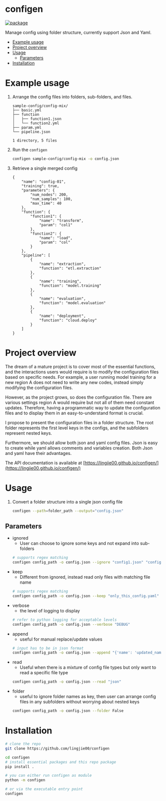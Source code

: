 # configen

[![package](https://github.com/lingjie00/configen/actions/workflows/project-actions.yml/badge.svg)](https://github.com/lingjie00/configen/actions/workflows/project-actions.yml)

Manage config using folder structure, currently support Json and Yaml.


<!-- vim-markdown-toc GFM -->

* [Example usage](#example-usage)
* [Project overview](#project-overview)
* [Usage](#usage)
    * [Parameters](#parameters)
* [Installation](#installation)

<!-- vim-markdown-toc -->

# Example usage

1. Arrange the config files into folders, sub-folders, and files.

    ```
    sample-config/config-mix/
    ├── basic.yml
    ├── function
    │   ├── function1.json
    │   └── function2.yml
    ├── param.yml
    └── pipeline.json

    1 directory, 5 files
    ```

2. Run the `configen`

    ```bash
    configen sample-config/config-mix -o config.json
    ```

3. Retrieve a single merged config

    ```
    {
        "name": "config-01",
        "training": true,
        "parameters": {
            "num_nodes": 200,
            "num_samples": 100,
            "max_time": 40
        },
        "function": {
            "function1": {
                "name": "transform",
                "param": "col1"
            },
            "function2": {
                "name": "load",
                "param": "col"
            }
        },
        "pipeline": [
            {
                "name": "extraction",
                "function": "etl.extraction"
            },
            {
                "name": "training",
                "function": "model.training"
            },
            {
                "name": "evaluation",
                "function": "model.evaluation"
            },
            {
                "name": "deployment",
                "function": "cloud.deploy"
            }
        ]
    }
    ```

# Project overview

The dream of a mature project is to cover most of the essential functions, and
the interactions users would require is to modify the configuration files
based on specific needs. For example, a user running model training for a new
region A does not need to write any new codes, instead simply modifying the
configuration files.

However, as the project grows, so does the configuration file. There are various
settings region A would require but not all of them need constant updates.
Therefore, having a programmatic way to update the configuration files and to
display them in an easy-to-understand format is crucial.

I propose to present the configuration files in a folder structure. The root
folder represents the first level keys in the configs, and the subfolders
represent nested keys.

Furthermore, we should allow both json and yaml config files. Json is easy to
create while yaml allows comments and variables creation. Both Json and yaml
have their advantages.

The API documentation is available at
[https://lingjie00.github.io/configen/](https://lingjie00.github.io/configen/)

# Usage

1. Convert a folder structure into a single json config file
    ```bash
    configen --path=folder_path --output="config.json"
    ```

## Parameters

- ignored
    - User can choose to ignore some keys and not expand into sub-folders
    ```bash
    # supports regex matching
    configen config_path -o config.json --ignore "config1.json" "config2.yaml" "debug.*json"
    ```
- keep
    - Different from ignored, instead read only files with matching file name
    ```bash
    # supports regex matching
    configen config_path -o config.json --keep "only_this_config.yaml"
    ```
- verbose
    - the level of logging to display
    ```bash
    # refer to python logging for acceptable levels
    configen config_path -o config.json --verbose "DEBUG"
    ```
- append
    - useful for manual replace/update values
    ```bash
    # input has to be in json format
    configen config_path -o config.json --append "{'name': 'updated_name'}"
    ```
- read
    - Useful when there is a mixture of config file types but only want to read
      a specific file type
    ```bash
    configen config_path -o config.json --read "json"
    ```
- folder
    - useful to ignore folder names as key, then user can arrange config files
      in any subfolders without worrying about nested keys
    ```bash
    configen config_path -o config.json --folder False
    ```

# Installation

```bash
# clone the repo
git clone https://github.com/lingjie00/configen
```

```bash
cd configen
# install essential packages and this repo package
pip install .
```

```bash
# you can either run configen as module
python -m configen

# or via the executable entry point
configen
```
